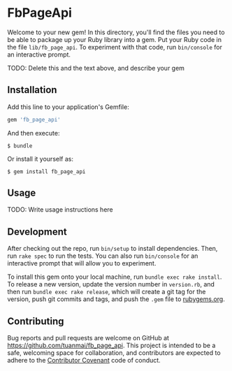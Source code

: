 # FbPageApi

Welcome to your new gem! In this directory, you'll find the files you need to be able to package up your Ruby library into a gem. Put your Ruby code in the file `lib/fb_page_api`. To experiment with that code, run `bin/console` for an interactive prompt.

TODO: Delete this and the text above, and describe your gem

## Installation

Add this line to your application's Gemfile:

```ruby
gem 'fb_page_api'
```

And then execute:

    $ bundle

Or install it yourself as:

    $ gem install fb_page_api

## Usage

TODO: Write usage instructions here

## Development

After checking out the repo, run `bin/setup` to install dependencies. Then, run `rake spec` to run the tests. You can also run `bin/console` for an interactive prompt that will allow you to experiment.

To install this gem onto your local machine, run `bundle exec rake install`. To release a new version, update the version number in `version.rb`, and then run `bundle exec rake release`, which will create a git tag for the version, push git commits and tags, and push the `.gem` file to [rubygems.org](https://rubygems.org).

## Contributing

Bug reports and pull requests are welcome on GitHub at https://github.com/tuanmai/fb_page_api. This project is intended to be a safe, welcoming space for collaboration, and contributors are expected to adhere to the [Contributor Covenant](contributor-covenant.org) code of conduct.
